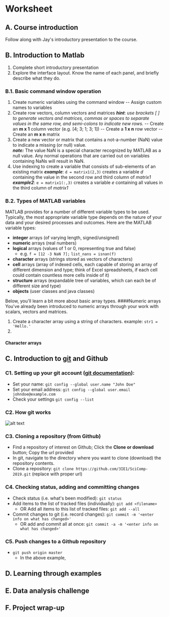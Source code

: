 # Worksheet

## A. Course introduction
Follow along with Jay's introductory presentation to the course.

## B. Introduction to Matlab
1. Complete short introductory presentation
2. Explore the interface layout. Know the name of each panel, and briefly describe what they do.
### B.1. Basic command window operation
1. Create numeric variables using the command window
-- Assign custom names to variables
2. Create row vectors, column vectors and matrices
 ***hint***: *use brackets [ ] to generate vectors and matrices, commas or spaces to separate values in the same row, and  semi-colons to indicate new rows.*
-- Create an **m x 1** column vector (e.g. [4; 3; 1; 3; 1])
-- Create a **1 x n** row vector
-- Create an **m x n** matrix
3. Create a new vector or matrix that contains a not-a-number (NaN) value to indicate a missing (or null) value.  
***note:*** The value NaN is a special character recognized by MATLAB as a null value. Any normal operations that are carried out on variables containing NaNs will result in NaN.
4.  Use indexing to create a variable that consists of sub-elements of an existing matrix
***example***: ```d = matrix1(2,3)``` creates a variable *d* containing the value in the second row and third column of *matrix1*  
***example2***: ```e = matrix1(:,3)``` creates a variable *e* containing all values in the third column of *matrix1*
### B.2. Types of MATLAB variables
MATLAB provides for a number of different variable types to be used. Typically, the most appropriate variable type depends on the nature of your data and your desired processes and outcomes. Here are the MATLAB  variable types:

- **integer** arrays (of varying length, signed/unsigned)
- **numeric** arrays (real numbers)
- **logical** arrays (values of 1 or 0, representing true and false)
  - e.g. ```f = [12 -3 NaN 7];``` ```list_nans = isnan(f)```
- **character** arrays (strings stored as vectors of characters)
- **cell** arrays (array of indexed cells, each capable of storing an array of different dimension and type; think of Excel spreadsheets, if each cell could contain countless more cells inside of it)
- **structure** arrays (expandable tree of variables, which can each be of different size and type)
- **objects** (user classes and java classes)  

Below, you'll learn a bit more about basic array types.
####Numeric arrays
You've already been introduced to numeric arrays through your work with scalars, vectors and matrices. 

1. Create a character array using a string of characters. example: 
```str1 = 'Hello.'```
2. 
#### Character arrays

## C. Introduction to [git](https://git-scm.com/book/en/v2/Getting-Started-About-Version-Control) and Github
### C1. Setting up your git account ([git documentation](https://git-scm.com/book/en/v2/Getting-Started-First-Time-Git-Setup)):
- Set your name: ```git config --global user.name "John Doe"```
- Set your email address: ```git config --global user.email johndoe@example.com```
- Check your settings ```git config --list```

### C2. How git works
![alt text](https://git-scm.com/book/en/v2/images/lifecycle.png "git workflow")

### C3. Cloning a repository (from Github)
- Find a repository of interest on Github; Click the **Clone or download** button; Copy the url provided
- In git, navigate to the directory where you want to clone (download) the repository contents.
- Clone a repository: ```git clone https://github.com/3IE1/SciComp-2019.git``` (replace with proper url)

### C4. Checking status, adding and committing changes
- Check status (i.e. what's been modified): ```git status```
- Add items to the list of tracked files (individually): ```git add <filename>```
  - OR Add all items to this list of tracked files: ```git add --all```
- Commit changes to git (i.e. record changes): ```git commit -m '<enter info on what has changed>'```
  - OR add and commit all at once: ```git commit -a -m '<enter info on what has changed>'```
  
### C5. Push changes to a Github repository
- ```git push origin master```
  - In the above example, 

## D. Learning through examples

## E. Data analysis challenge

## F. Project wrap-up